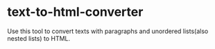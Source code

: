 # text-to-html-converter
Use this tool to convert texts with paragraphs and unordered lists(also nested lists) to HTML.
